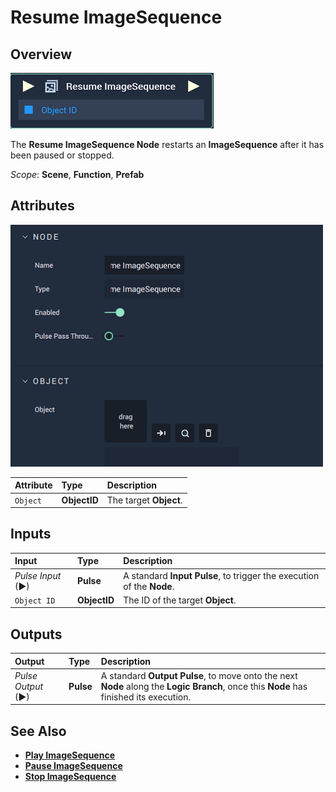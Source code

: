# Resume ImageSequence

## Overview

![The Resume ImageSequence Node.](../../../.gitbook/assets/node-resume-imagesequence.png)

The **Resume ImageSequence Node** restarts an **ImageSequence** after it has been paused or stopped.

*Scope*: **Scene**, **Function**, **Prefab**

## Attributes

![The Resume ImageSequence Node Attributes.](../../../.gitbook/assets/node-resume-imagesequence-attr.png)

| Attribute | Type | Description |
| :--- | :--- | :--- |
| `Object` | **ObjectID** | The target **Object**. |

## Inputs

| Input | Type | Description |
| :--- | :--- | :--- |
| _Pulse Input_ \(►\) | **Pulse** | A standard **Input Pulse**, to trigger the execution of the **Node**. |
| `Object ID` | **ObjectID** | The ID of the target **Object**. |

## Outputs

| Output | Type | Description |
| :--- | :--- | :--- |
| _Pulse Output_ \(►\) | **Pulse** | A standard **Output Pulse**, to move onto the next **Node** along the **Logic Branch**, once this **Node** has finished its execution. |

## See Also

* [**Play ImageSequence**](playimagesequence.md)
* [**Pause ImageSequence**](pauseimagesequence.md)
* [**Stop ImageSequence**](stopimagesequence.md)

